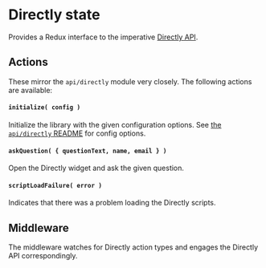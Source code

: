Directly state
==============

Provides a Redux interface to the imperative [Directly API](../../api/directly).

## Actions
These mirror the `api/directly` module very closely. The following actions are available:

#### `initialize( config )`
Initialize the library with the given configuration options. See [the `api/directly`
README](../../api/directly) for config options.

#### `askQuestion( { questionText, name, email } )`
Open the Directly widget and ask the given question.

#### `scriptLoadFailure( error )`
Indicates that there was a problem loading the Directly scripts.

## Middleware
The middleware watches for Directly action types and engages the Directly API correspondingly.
